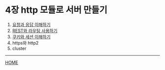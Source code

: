 # 4장 http 모듈로 서버 만들기

1. [요청과 응답 이해하기](./01.md)
2. [REST와 라우팅 사용하기](./02.md)
3. [쿠키와 세션 이해하기](./03.md)
4. https와 http2
5. cluster

-----
[HOME](../../README.md)
